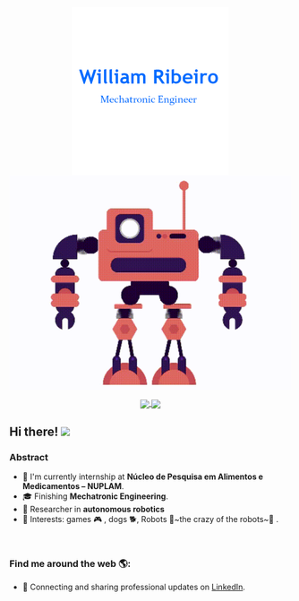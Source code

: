 <p align="center">
  <a href="#">
    <img align="center" width="280" src="signature.png" />
  </a>
  <a href="#">
    <img align="center" width="510" src="robot.gif" />
  </a>
</p>

<p align="center">
  <a href="https://github.com/anuraghazra/github-readme-stats">
    <img
      align="center"
      src="https://github-readme-stats.vercel.app/api/top-langs/?username=willcribeiro&layout=compact&theme=dark"
    />
  </a>
  <a href="https://github.com/anuraghazra/github-readme-stats">
    <img
      align="center"
      height="165"
      src="https://github-readme-stats.vercel.app/api?username=willcribeiro&count_private=true&show_icons=true&custom_title=Github%20Status&hide=issues&theme=gradient"
    />
  </a>
</p>

## Hi there! <img src="https://raw.githubusercontent.com/iampavangandhi/iampavangandhi/master/gifs/Hi.gif" width="30px"></h2>

### Abstract

- 💼 I'm currently internship  at **Núcleo de Pesquisa em Alimentos e Medicamentos – NUPLAM**.
- 🎓 Finishing **Mechatronic Engineering**. 
- 🔬 Researcher in **autonomous robotics**
- 💙 Interests: games 🎮 , dogs 🐕,  Robots 🤖~the crazy of the robots~🤖 .


<br/>


### Find me around the web 🌎:

- 💼 Connecting and sharing professional updates on <a href="https://www.linkedin.com/in/willcr/">LinkedIn</a>.
